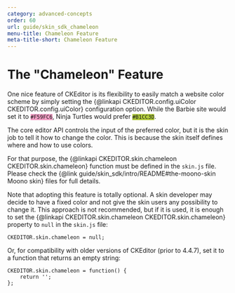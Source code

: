 ```yaml
---
category: advanced-concepts
order: 60
url: guide/skin_sdk_chameleon
menu-title: Chameleon Feature
meta-title-short: Chameleon Feature
---
```

<!--
Copyright (c) 2003-2020, CKSource - Frederico Knabben. All rights reserved.
For licensing, see LICENSE.md.
-->

# The "Chameleon" Feature

One nice feature of CKEditor is its flexibility to easily match a website color scheme by simply setting the {@linkapi CKEDITOR.config.uiColor CKEDITOR.config.uiColor} configuration option. While the Barbie site would set it to <code style="background:#F59FC6">#F59FC6</code>, Ninja Turtles would prefer <code style="background:#B1CC3D">#B1CC3D</code>.

The core editor API controls the input of the preferred color, but it is the skin job to tell it how to change the color. This is because the skin itself defines where and how to use colors.

For that purpose, the {@linkapi CKEDITOR.skin.chameleon CKEDITOR.skin.chameleon} function must be defined in the `skin.js` file. Please check the {@link guide/skin_sdk/intro/README#the-moono-skin Moono skin} files for full details.

Note that adopting this feature is totally optional. A skin developer may decide to have a fixed color and not give the skin users any possibility to change it. This approach is not recommended, but if it is used, it is enough to set the {@linkapi CKEDITOR.skin.chameleon CKEDITOR.skin.chameleon} property to `null` in the `skin.js` file:

	CKEDITOR.skin.chameleon = null;

Or, for compatibility with older versions of CKEditor (prior to 4.4.7), set it to a function that returns an empty string:

	CKEDITOR.skin.chameleon = function() {
		return '';
	};
